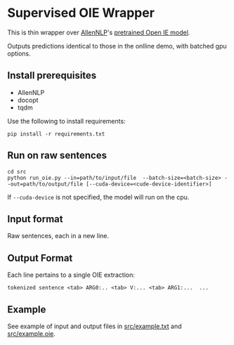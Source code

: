 # Supervised OIE Wrapper

This is thin wrapper over [AllenNLP](allennlp.org)'s [pretrained Open IE model](https://demo.allennlp.org/open-information-extraction).

Outputs predictions identical to those in the onlline demo, with batched gpu options.

## Install prerequisites

* AllenNLP
* docopt
* tqdm

Use the following to install requirements:

    pip install -r requirements.txt

## Run on raw sentences

    cd src
    python run_oie.py --in=path/to/input/file  --batch-size=<batch-size> --out=path/to/output/file [--cuda-device=<cude-device-identifier>]
    
If `--cuda-device` is not specified, the model will run on the cpu.

## Input format

Raw sentences, each in a new line.

## Output Format
Each line pertains to a single OIE extraction:

    tokenized sentence <tab> ARG0:.. <tab> V:... <tab> ARG1:...  ...

## Example

See example of input and output files in [src/example.txt](src/example.txt) and [src/example.oie](src/example.oie).
